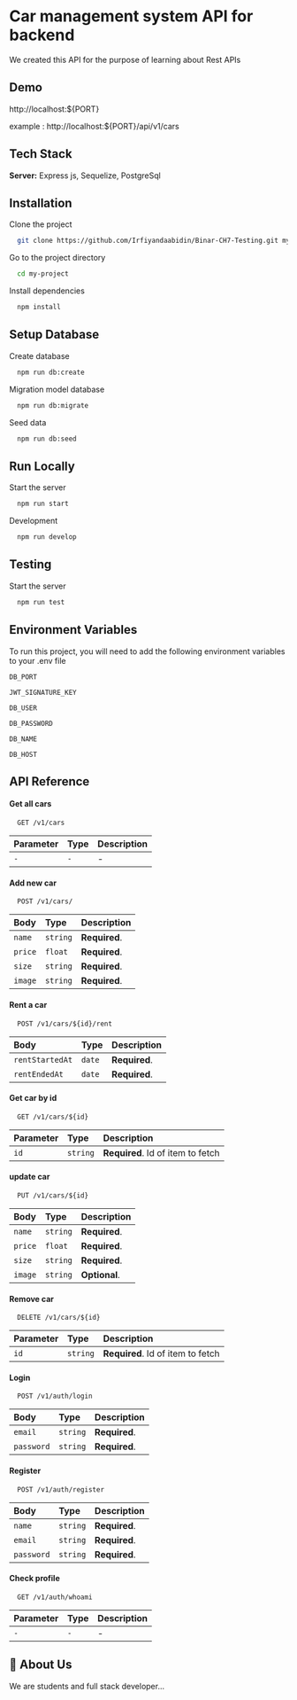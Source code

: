 # Car management system API for backend

We created this API for the purpose of learning about Rest APIs

## Demo

http://localhost:${PORT}

example : http://localhost:${PORT}/api/v1/cars

## Tech Stack

**Server:** Express js, Sequelize, PostgreSql

## Installation

Clone the project

```bash
  git clone https://github.com/Irfiyandaabidin/Binar-CH7-Testing.git my-project
```

Go to the project directory

```bash
  cd my-project
```

Install dependencies

```bash
  npm install
```

## Setup Database

Create database

```bash
  npm run db:create
```

Migration model database

```bash
  npm run db:migrate
```

Seed data

```bash
  npm run db:seed
```

## Run Locally

Start the server

```bash
  npm run start
```

Development

```bash
  npm run develop
```

## Testing

Start the server

```bash
  npm run test
```

## Environment Variables

To run this project, you will need to add the following environment variables to your .env file

`DB_PORT`

`JWT_SIGNATURE_KEY`

`DB_USER`

`DB_PASSWORD`

`DB_NAME`

`DB_HOST`

## API Reference

#### Get all cars

```http
  GET /v1/cars
```

| Parameter | Type | Description |
| :-------- | :--- | :---------- |
| `-`       | `-`  | -           |

#### Add new car

```http
  POST /v1/cars/
```

| Body    | Type     | Description   |
| :------ | :------- | :------------ |
| `name`  | `string` | **Required**. |
| `price` | `float`  | **Required**. |
| `size`  | `string` | **Required**. |
| `image` | `string` | **Required**. |

#### Rent a car

```http
  POST /v1/cars/${id}/rent
```

| Body            | Type   | Description   |
| :-------------- | :----- | :------------ |
| `rentStartedAt` | `date` | **Required**. |
| `rentEndedAt`   | `date` | **Required**. |

#### Get car by id

```http
  GET /v1/cars/${id}
```

| Parameter | Type     | Description                       |
| :-------- | :------- | :-------------------------------- |
| `id`      | `string` | **Required**. Id of item to fetch |

#### update car

```http
  PUT /v1/cars/${id}
```

| Body    | Type     | Description   |
| :------ | :------- | :------------ |
| `name`  | `string` | **Required**. |
| `price` | `float`  | **Required**. |
| `size`  | `string` | **Required**. |
| `image` | `string` | **Optional**. |

#### Remove car

```http
  DELETE /v1/cars/${id}
```

| Parameter | Type     | Description                       |
| :-------- | :------- | :-------------------------------- |
| `id`      | `string` | **Required**. Id of item to fetch |

#### Login

```http
  POST /v1/auth/login
```

| Body       | Type     | Description   |
| :--------- | :------- | :------------ |
| `email`    | `string` | **Required**. |
| `password` | `string` | **Required**. |

#### Register

```http
  POST /v1/auth/register
```

| Body       | Type     | Description   |
| :--------- | :------- | :------------ |
| `name`     | `string` | **Required**. |
| `email`    | `string` | **Required**. |
| `password` | `string` | **Required**. |

#### Check profile

```http
  GET /v1/auth/whoami
```

| Parameter | Type | Description |
| :-------- | :--- | :---------- |
| `-`       | `-`  | -           |

## 🚀 About Us

We are students and full stack developer...

